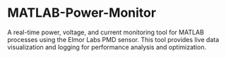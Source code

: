 # MATLAB-Power-Monitor
A real-time power, voltage, and current monitoring tool for MATLAB processes using the Elmor Labs PMD sensor. This tool provides live data visualization and logging for performance analysis and optimization.
